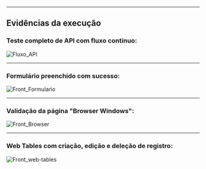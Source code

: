 

---

## Evidências da execução

### Teste completo de API com fluxo contínuo:

![Fluxo_API](https://github.com/user-attachments/assets/df571cf1-3080-4162-8292-e23da8e8e523)


---

### Formulário preenchido com sucesso:

![Front_Formulario](https://github.com/user-attachments/assets/5bec5b9d-43e9-4937-a1b2-d15ee4ce3f13)


---

### Validação da página "Browser Windows":

![Front_Browser](https://github.com/user-attachments/assets/061b1dc4-ee93-47e8-ab5a-43f7d53edcf5)


---

### Web Tables com criação, edição e deleção de registro:

![Front_web-tables](https://github.com/user-attachments/assets/35a59c80-488b-4775-b4fb-e18ed2a49f87)









